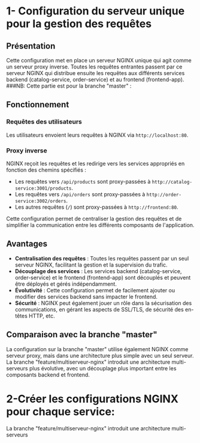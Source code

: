 # 1- Configuration du serveur unique pour la gestion des requêtes

## Présentation

Cette configuration met en place un serveur NGINX unique qui agit comme un serveur proxy inverse. Toutes les requêtes entrantes passent par ce serveur NGINX qui distribue ensuite les requêtes aux différents services backend (catalog-service, order-service) et au frontend (frontend-app).
###NB: Cette partie est pour la branche "master" :
## Fonctionnement

### Requêtes des utilisateurs
Les utilisateurs envoient leurs requêtes à NGINX via `http://localhost:80`.

### Proxy inverse
NGINX reçoit les requêtes et les redirige vers les services appropriés en fonction des chemins spécifiés :

- Les requêtes vers `/api/products` sont proxy-passées à `http://catalog-service:3001/products`.
- Les requêtes vers `/api/orders` sont proxy-passées à `http://order-service:3002/orders`.
- Les autres requêtes (`/`) sont proxy-passées à `http://frontend:80`.

Cette configuration permet de centraliser la gestion des requêtes et de simplifier la communication entre les différents composants de l'application.

## Avantages

- **Centralisation des requêtes** : Toutes les requêtes passent par un seul serveur NGINX, facilitant la gestion et la supervision du trafic.
- **Découplage des services** : Les services backend (catalog-service, order-service) et le frontend (frontend-app) sont découplés et peuvent être déployés et gérés indépendamment.
- **Évolutivité** : Cette configuration permet de facilement ajouter ou modifier des services backend sans impacter le frontend.
- **Sécurité** : NGINX peut également jouer un rôle dans la sécurisation des communications, en gérant les aspects de SSL/TLS, de sécurité des en-têtes HTTP, etc.

## Comparaison avec la branche "master"
La configuration sur la branche "master" utilise également NGINX comme serveur proxy, mais dans une architecture plus simple avec un seul serveur.
La branche "feature/multiserveur-nginx" introduit une architecture multi-serveurs plus évolutive, avec un découplage plus important entre les composants backend et frontend.

# 2-Créer les configurations NGINX pour chaque service:
La branche "feature/multiserveur-nginx" introduit une architecture multi-serveurs



